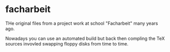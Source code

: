 # facharbeit

THe original files from a project work at school "Facharbeit" many years ago.

Nowadays you can use an automated build but back then compling the TeX sources invovled swapping floppy disks from time to time.
